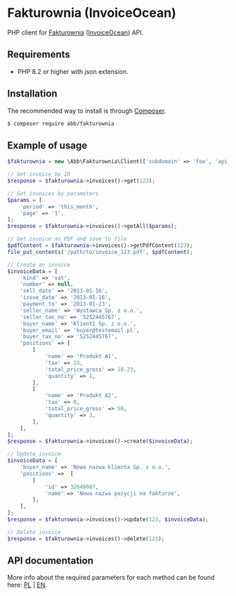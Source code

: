 # Fakturownia (InvoiceOcean)

PHP client for [Fakturownia](https://fakturownia.pl) ([InvoiceOcean](https://invoiceocean.com)) API.

## Requirements

* PHP 8.2 or higher with json extension.

## Installation

The recommended way to install is through [Composer](http://getcomposer.org).

```bash
$ composer require abb/fakturownia
```

## Example of usage

```php
$fakturownia = new \Abb\Fakturownia\Client(['subdomain' => 'foo', 'api_token' => 'bar']);

// Get invoice by ID
$response = $fakturownia->invoices()->get(123);

// Get invoices by parameters
$params = [
    'period' => 'this_month',
    'page' => '1',
];
$response = $fakturownia->invoices()->getAll($params);

// Get invoice as PDF and save to file
$pdfContent = $fakturownia->invoices()->getPdfContent(123);
file_put_contents('/path/to/invoice_123.pdf', $pdfContent);

// Create an invoice
$invoiceData = [
    'kind' => 'vat',
    'number' => null,
    'sell_date' => '2013-01-16',
    'issue_date' => '2013-01-16',
    'payment_to' => '2013-01-23',
    'seller_name' => 'Wystawca Sp. z o.o.',
    'seller_tax_no' => '5252445767',
    'buyer_name' => 'Klient1 Sp. z o.o.',
    'buyer_email' => 'buyer@testemail.pl',
    'buyer_tax_no' => '5252445767',
    'positions' => [
        [
            'name' => 'Produkt A1',
            'tax' => 23,
            'total_price_gross' => 10.23,
            'quantity' => 1,
        ],
        [
            'name' => 'Produkt A2',
            'tax' => 0,
            'total_price_gross' => 50,
            'quantity' => 3,
        ],
    ],
];
$response = $fakturownia->invoices()->create($invoiceData);

// Update invoice
$invoiceData = [
    'buyer_name' => 'Nowa nazwa klienta Sp. z o.o.',
    'positions' =>  [
        [
            'id' => 32649087,
            'name' => 'Nowa nazwa pozycji na fakturze',
        ],
    ],
];
$response = $fakturownia->invoices()->update(123, $invoiceData);

// Delete invoice
$response = $fakturownia->invoices()->delete(123);
```

## API documentation

More info about the required parameters for each method can be found here: [PL](https://app.fakturownia.pl/api) | [EN](http://app.invoiceocean.com/api).
